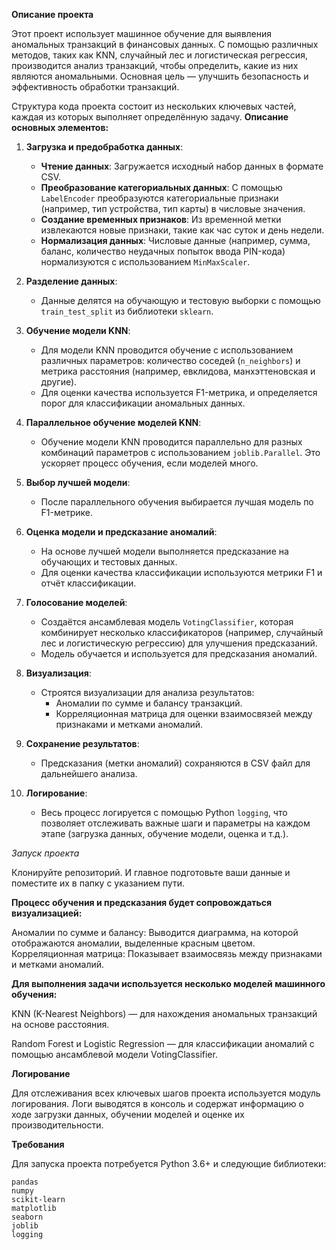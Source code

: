 **Описание проекта**

Этот проект использует машинное обучение для выявления аномальных транзакций в финансовых данных. С помощью различных методов, таких как KNN, случайный лес и логистическая регрессия, производится анализ транзакций, чтобы определить, какие из них являются аномальными. Основная цель — улучшить безопасность и эффективность обработки транзакций.

Структура кода проекта состоит из нескольких ключевых частей, каждая из которых выполняет определённую задачу. **Описание основных элементов:**

1. **Загрузка и предобработка данных**:
   - **Чтение данных**: Загружается исходный набор данных в формате CSV.
   - **Преобразование категориальных данных**: С помощью `LabelEncoder` преобразуются категориальные признаки (например, тип устройства, тип карты) в числовые значения.
   - **Создание временных признаков**: Из временной метки извлекаются новые признаки, такие как час суток и день недели.
   - **Нормализация данных**: Числовые данные (например, сумма, баланс, количество неудачных попыток ввода PIN-кода) нормализуются с использованием `MinMaxScaler`.

2. **Разделение данных**:
   - Данные делятся на обучающую и тестовую выборки с помощью `train_test_split` из библиотеки `sklearn`.

3. **Обучение модели KNN**:
   - Для модели KNN проводится обучение с использованием различных параметров: количество соседей (`n_neighbors`) и метрика расстояния (например, евклидова, манхэттеновская и другие).
   - Для оценки качества используется F1-метрика, и определяется порог для классификации аномальных данных.

4. **Параллельное обучение моделей KNN**:
   - Обучение модели KNN проводится параллельно для разных комбинаций параметров с использованием `joblib.Parallel`. Это ускоряет процесс обучения, если моделей много.

5. **Выбор лучшей модели**:
   - После параллельного обучения выбирается лучшая модель по F1-метрике.

6. **Оценка модели и предсказание аномалий**:
   - На основе лучшей модели выполняется предсказание на обучающих и тестовых данных.
   - Для оценки качества классификации используются метрики F1 и отчёт классификации.

7. **Голосование моделей**:
   - Создаётся ансамблевая модель `VotingClassifier`, которая комбинирует несколько классификаторов (например, случайный лес и логистическую регрессию) для улучшения предсказаний.
   - Модель обучается и используется для предсказания аномалий.

8. **Визуализация**:
   - Строятся визуализации для анализа результатов:
     - Аномалии по сумме и балансу транзакций.
     - Корреляционная матрица для оценки взаимосвязей между признаками и метками аномалий.

9. **Сохранение результатов**:
   - Предсказания (метки аномалий) сохраняются в CSV файл для дальнейшего анализа.

10. **Логирование**:
    - Весь процесс логируется с помощью Python `logging`, что позволяет отслеживать важные шаги и параметры на каждом этапе (загрузка данных, обучение модели, оценка и т.д.).


_Запуск проекта_

Клонируйте репозиторий. И главное подготовьте ваши данные и поместите их в папку с указанием пути.

**Процесс обучения и предсказания будет сопровождаться визуализацией:**

Аномалии по сумме и балансу: Выводится диаграмма, на которой отображаются аномалии, выделенные красным цветом.
Корреляционная матрица: Показывает взаимосвязь между признаками и метками аномалий.


**Для выполнения задачи используется несколько моделей машинного обучения:**

KNN (K-Nearest Neighbors) — для нахождения аномальных транзакций на основе расстояния.

Random Forest и Logistic Regression — для классификации аномалий с помощью ансамблевой модели VotingClassifier.

**Логирование**

Для отслеживания всех ключевых шагов проекта используется модуль логирования. Логи выводятся в консоль и содержат информацию о ходе загрузки данных, обучении моделей и оценке их производительности.

**Требования**

Для запуска проекта потребуется Python 3.6+ и следующие библиотеки:

    pandas
    numpy
    scikit-learn
    matplotlib
    seaborn
    joblib
    logging
    
